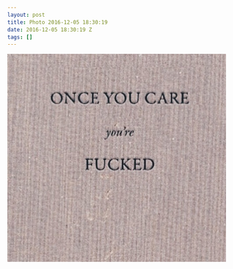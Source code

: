 ```yaml
---
layout: post
title: Photo 2016-12-05 18:30:19
date: 2016-12-05 18:30:19 Z
tags: []
---
```

![](/media/2016/12/154083944095.jpg)
